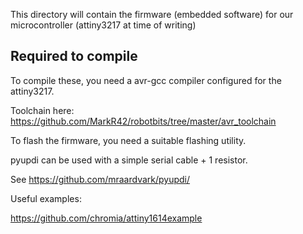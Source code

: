 This directory will contain the firmware (embedded software) for 
our microcontroller (attiny3217 at time of writing)

Required to compile
-------------------

To compile these, you need a avr-gcc compiler configured for the
attiny3217.

Toolchain here:
https://github.com/MarkR42/robotbits/tree/master/avr_toolchain

To flash the firmware, you need a suitable flashing utility.

pyupdi can be used with a simple serial cable + 1 resistor.

See https://github.com/mraardvark/pyupdi/

Useful examples:

https://github.com/chromia/attiny1614example

